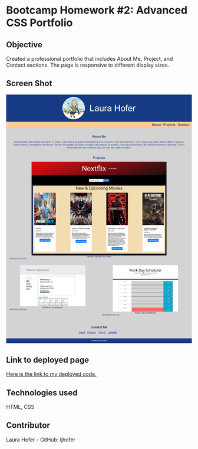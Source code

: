 # Bootcamp Homework #2: Advanced CSS Portfolio

## Objective

Created a professional portfolio that includes About Me, Project, and Contact sections. The page is responsive to different display sizes.  

## Screen Shot

![Here is a link to a screen shot of the home page.](./assets/images/portfolio_screen_shot.png)  

## Link to deployed page

[Here is the link to my deployed code.](https://ljhofer.github.io/02-advanced-css-portfolio/)

## Technologies used

HTML, CSS

## Contributor
Laura Hofer - GitHub: ljhofer